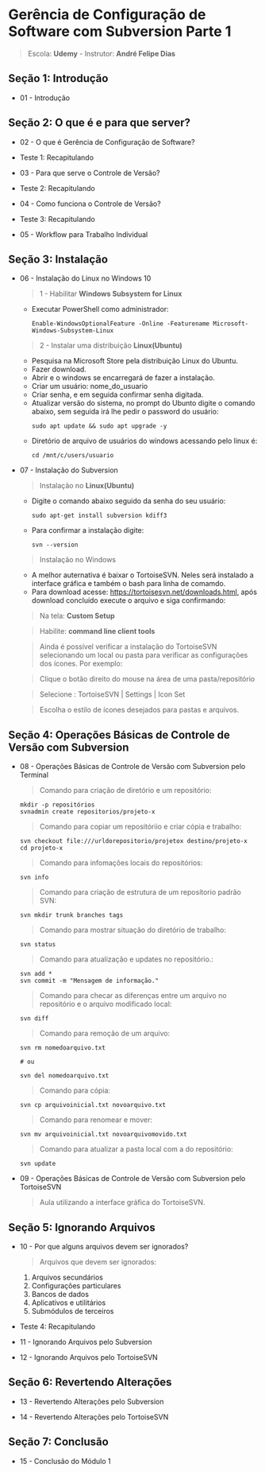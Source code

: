 # Gerência de Configuração de Software com Subversion Parte 1
  > Escola: **Udemy** -  Instrutor: **André Felipe Dias**

## Seção 1: Introdução

  - 01 - Introdução

## Seção 2: O que é e para que server?

  - 02 - O que é Gerência de Configuração de Software?

  - Teste 1: Recapitulando

  - 03 - Para que serve o Controle de Versão?
  
  - Teste 2: Recapitulando

  - 04 - Como funciona o Controle de Versão?

  - Teste 3: Recapitulando

  - 05 - Workflow para Trabalho Individual

## Seção 3: Instalação

  - 06 - Instalação do Linux no Windows 10
    > 1 - Habilitar **Windows Subsystem for Linux** 
      - Executar PowerShell como administrador:
        ```
        Enable-WindowsOptionalFeature -Online -Featurename Microsoft-Windows-Subsystem-Linux
        ```

    > 2 - Instalar uma distribuição **Linux(Ubuntu)**
      - Pesquisa na Microsoft Store pela distribuição Linux do Ubuntu. 
      - Fazer download.
      - Abrir e o windows se encarregará de fazer a instalação.
      - Criar um usuário: nome_do_usuario
      - Criar senha, e em seguida confirmar senha digitada.
      - Atualizar versão do sistema, no prompt do Ubunto digite o comando abaixo, sem seguida irá lhe pedir o password do usuário:
        ```
        sudo apt update && sudo apt upgrade -y        

        ```
      - Diretório de arquivo de usuários do windows acessando pelo linux é:
        ```
        cd /mnt/c/users/usuario
        ```

  - 07 - Instalação do Subversion
    > Instalação no **Linux(Ubuntu)**

      - Digite o comando abaixo seguido da senha do seu usuário:
        ```
        sudo apt-get install subversion kdiff3      
        ```    
      - Para confirmar a instalação digite:
        ```
        svn --version
        ```    
 
    > Instalação no Windows
      - A melhor auternativa é baixar o TortoiseSVN. Neles será instalado a interface gráfica e também o bash para linha de comamdo.            
      - Para download acesse: https://tortoisesvn.net/downloads.html, após download concluído execute o arquivo e siga confirmando: 
      > Na tela: **Custom Setup**
      
      > Habilite: **command line client tools**

      > Ainda é possível verificar a instalação do TortoiseSVN selecionando um local ou pasta para verificar as configurações dos ícones. Por exemplo:
     
      > Clique o botão direito do mouse na área de uma pasta/repositório

      > Selecione : TortoiseSVN | Settings | Icon Set

      > Escolha o estilo de ícones desejados para pastas e arquivos.

## Seção 4: Operações Básicas de Controle de Versão com Subversion

  - 08 - Operações Básicas de Controle de Versão com Subversion pelo Terminal
    > Comando para criação de diretório e um repositório:
      ```
      mkdir -p repositórios
      svnadmin create repositorios/projeto-x
      ```    

    > Comando para copiar um repositóriio e criar cópia e trabalho:
      ```
      svn checkout file:///urldorepositorio/projetox destino/projeto-x
      cd projeto-x
      ```    

    > Comando para infomações locais do repositórios:
      ```
      svn info
      ```

    > Comando para criação de estrutura de um reposítorio padrão SVN:
      ```
      svn mkdir trunk branches tags
      ```

    > Comando para mostrar situação do diretório de trabalho:
      ```
      svn status 
      ```

    > Comando para atualização e updates no repositório.:
      ```
      svn add *
      svn commit -m "Mensagem de informação."
      ```

    > Comando para checar as diferenças entre um arquivo no repositório e o arquivo modificado local:
      ```
      svn diff
      ```

    > Comando para remoção de um arquivo:
      ```
      svn rm nomedoarquivo.txt

      # ou

      svn del nomedoarquivo.txt
      ```

    > Comando para cópia:
      ```
      svn cp arquivoinicial.txt novoarquivo.txt
      ```

    > Comando para renomear e mover:
      ```
      svn mv arquivoinicial.txt novoarquivomovido.txt
      ```

    > Comando para atualizar a pasta local com a do repositório:
      ```
      svn update
      ```

  - 09 - Operações Básicas de Controle de Versão com Subversion pelo TortoiseSVN
    > Aula utilizando a interface gráfica do TortoiseSVN.

## Seção 5: Ignorando Arquivos

  - 10 - Por que alguns arquivos devem ser ignorados?
    > Arquivos que devem ser ignorados:
      1. Arquivos secundários
      2. Configurações particulares
      3. Bancos de dados
      4. Aplicativos e utilitários
      5. Submódulos de terceiros
      
  
  - Teste 4: Recapitulando

  - 11 - Ignorando Arquivos pelo Subversion
  
  - 12 - Ignorando Arquivos pelo TortoiseSVN

## Seção 6: Revertendo Alterações

  - 13 - Revertendo Alterações pelo Subversion

  - 14 - Revertendo Alterações pelo TortoiseSVN

## Seção 7: Conclusão

  - 15 - Conclusão do Módulo 1

